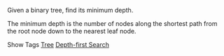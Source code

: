 Given a binary tree, find its minimum depth.

The minimum depth is the number of nodes along the shortest path from the root node down to the nearest leaf node.

Show Tags
 [Tree](/tag/tree/) [Depth-first Search](/tag/depth-first-search/)
